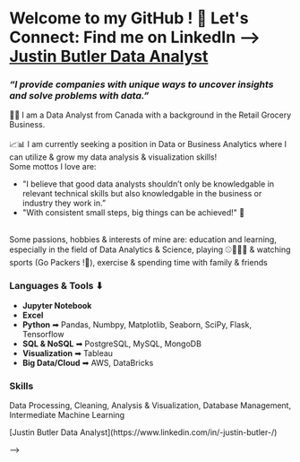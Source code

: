 # Welcome to my GitHub ! 👋 Let's Connect: Find me on LinkedIn --> [Justin Butler Data Analyst](https://www.linkedin.com/in/-justin-butler-/)
### ***“I provide companies with unique ways to uncover insights and solve problems with data.”***

👨‍💻 I am a Data Analyst from Canada with a background in the Retail Grocery Business. <br>
<br>
📈📊 I am currently seeking a position in Data or Business Analytics where I can utilize & grow my data analysis & visualization skills! <br>
Some mottos I love are: 
* "I believe that good data analysts shouldn’t only be knowledgable in relevant technical skills but also knowledgable in the business or industry they work in.” <br>
* "With consistent small steps, big things can be achieved!" 🔑
<br>
Some passions, hobbies & interests of mine are: education and learning, especially in the field of Data Analytics & Science, playing ⚾🏀🏒🏈  & watching sports (Go Packers !🏈), exercise & spending time with family & friends <br>

### Languages & Tools ⬇
* **Jupyter Notebook**
* **Excel**
* **Python** ➡ Pandas, Numbpy, Matplotlib, Seaborn, SciPy, Flask, Tensorflow
* **SQL & NoSQL** ➡ PostgreSQL, MySQL, MongoDB
* **Visualization** ➡ Tableau
* **Big Data/Cloud** ➡ AWS, DataBricks

### Skills
Data Processing, Cleaning, Analysis & Visualization, Database Management, Intermediate Machine Learning


<!--
**Languages:**  Python, SQL <br>
**Tools:**  MongoDB, PostgreSQL, AWS, Flask, Tableau, Excel, Jupyter Notebook, Plotly.js, Leaflet.js, SQLAlchemy, Pandas, NumPy, Scikit-learn, Matplotlib, Seaborn, Tensorflow <br>
**Skills:** Data Processing, Cleaning, Analysis & Visualization, Database Management, Intermediate Machine Learning <br>

### Let's Connect: 
Find me on LinkedIn --> [Justin Butler Data Analyst](https://www.linkedin.com/in/-justin-butler-/)
-->

<!--
**JP-Butler/JP-Butler** is a ✨ _special_ ✨ repository because its `README.md` (this file) appears on your GitHub profile.

Here are some ideas to get you started:

- 🔭 I’m currently working on ...
- 🌱 I’m currently learning ...
- 👯 I’m looking to collaborate on ...
- 🤔 I’m looking for help with ...
- 💬 Ask me about ...
- 📫 How to reach me: ...
- 😄 Pronouns: ...
- ⚡ Fun fact: ...
-->
